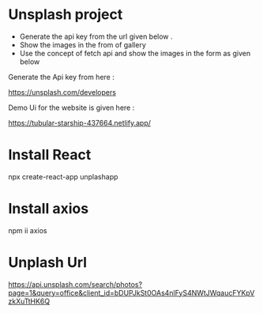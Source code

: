 # Unsplash project

- Generate the api key from the url given below .
- Show the images in the from of gallery
- Use the concept of fetch api and show the images in the form as given below

Generate the Api key from here  :

https://unsplash.com/developers

Demo Ui for the website is given here  :

https://tubular-starship-437664.netlify.app/

# Install React
npx create-react-app unplashapp

# Install axios
npm ii axios

# Unplash Url
https://api.unsplash.com/search/photos?page=1&query=office&client_id=bDUPJkSt0OAs4nlFyS4NWtJWqaucFYKpVzkXuTtHK6Q